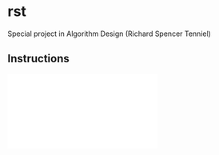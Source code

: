 # rst
Special project in Algorithm Design (Richard Spencer Tenniel)  
  
## Instructions  
![instructions](RST_Project.pdf)  
